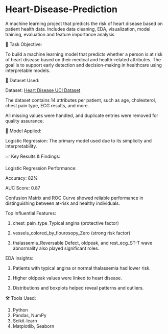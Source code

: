# Heart-Disease-Prediction
A machine learning project that predicts the risk of heart disease based on patient health data. Includes data cleaning, EDA, visualization, model training, evaluation and feature importance analysis

🎯 Task Objective:

To build a machine learning model that predicts whether a person is at risk of heart disease based on their medical and health-related attributes. The goal is to support early detection and decision-making in healthcare using interpretable models.

📂 Dataset Used:

Dataset: [Heart Disease UCI Dataset](https://www.kaggle.com/datasets/ronitf/heart-disease-uci)  

The dataset contains 14 attributes per patient, such as age, cholesterol, chest pain type, ECG results, and more.

All missing values were handled, and duplicate entries were removed for quality assurance.

📳 Model Applied:

Logistic Regression: The primary model used due to its simplicity and interpretability.

📈 Key Results & Findings:

Logistic Regression Performance:

Accuracy: 82%

AUC Score: 0.87

Confusion Matrix and ROC Curve showed reliable performance in distinguishing between at-risk and healthy individuals.

Top Influential Features:

1. chest_pain_type_Typical angina (protective factor)

2. vessels_colored_by_flourosopy_Zero (strong risk factor)

3. thalassemia_Reversable Defect, oldpeak, and rest_ecg_ST-T wave abnormality also played significant roles.

EDA Insights:

1. Patients with typical angina or normal thalassemia had lower risk.

2. Higher oldpeak values were linked to heart disease.

3. Distributions and boxplots helped reveal patterns and outliers.

🛠️ Tools Used:

1. Python
2. Pandas, NumPy
3. Scikit-learn
4. Matplotlib, Seaborn



